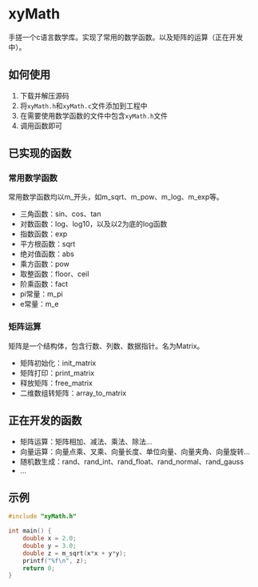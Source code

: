 # xyMath
手搓一个c语言数学库。实现了常用的数学函数。以及矩阵的运算（正在开发中）。

## 如何使用
1. 下载并解压源码
2. 将`xyMath.h`和`xyMath.c`文件添加到工程中
3. 在需要使用数学函数的文件中包含`xyMath.h`文件
4. 调用函数即可

## 已实现的函数
### 常用数学函数
常用数学函数均以m_开头，如m_sqrt、m_pow、m_log、m_exp等。
- 三角函数：sin、cos、tan
- 对数函数：log、log10，以及以2为底的log函数
- 指数函数：exp
- 平方根函数：sqrt
- 绝对值函数：abs
- 乘方函数：pow
- 取整函数：floor、ceil
- 阶乘函数：fact
- pi常量：m_pi
- e常量：m_e
### 矩阵运算
矩阵是一个结构体，包含行数、列数、数据指针。名为Matrix。
- 矩阵初始化：init_matrix
- 矩阵打印：print_matrix
- 释放矩阵：free_matrix
- 二维数组转矩阵：array_to_matrix

## 正在开发的函数
- 矩阵运算：矩阵相加、减法、乘法、除法...
- 向量运算：向量点乘、叉乘、向量长度、单位向量、向量夹角、向量旋转...
- 随机数生成：rand、rand_int、rand_float、rand_normal、rand_gauss
- ...

## 示例
```c
#include "xyMath.h"

int main() {
    double x = 2.0;
    double y = 3.0;
    double z = m_sqrt(x*x + y*y);
    printf("%f\n", z);
    return 0;
}
``` 
